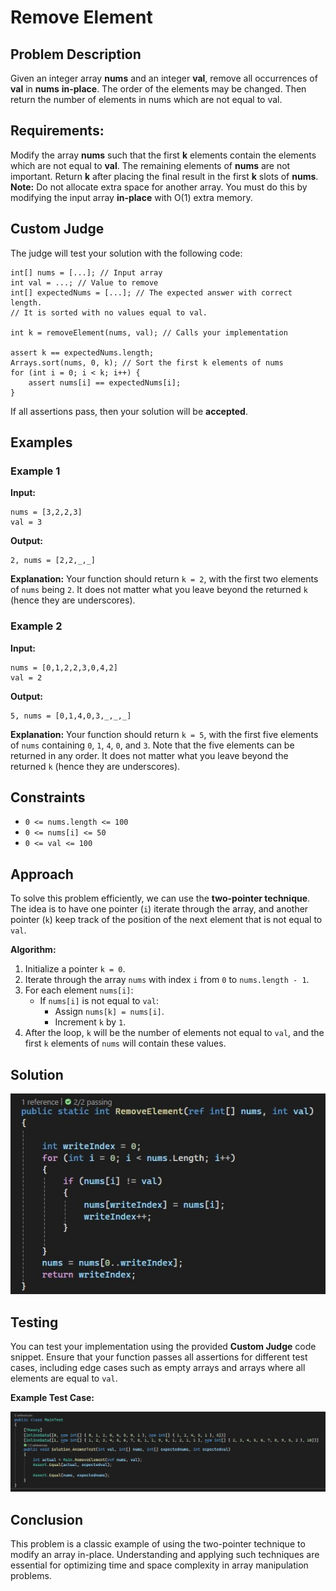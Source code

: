 

# **Remove Element**

## Problem Description

Given an integer array **nums** and an integer **val**, remove all occurrences of **val** in **nums** **in-place**. 
The order of the elements may be changed. 
Then return the number of elements in nums which are not equal to val.

## Requirements:

Modify the array **nums** such that the first **k** elements contain the elements which are not equal to **val**. 
The remaining elements of **nums** are not important.
Return **k** after placing the final result in the first **k** slots of **nums**.
**Note:** Do not allocate extra space for another array.
You must do this by modifying the input array **in-place** with O(1) extra memory.

## Custom Judge

The judge will test your solution with the following code:

    int[] nums = [...]; // Input array
    int val = ...; // Value to remove
    int[] expectedNums = [...]; // The expected answer with correct length.
    // It is sorted with no values equal to val.
    
    int k = removeElement(nums, val); // Calls your implementation
    
    assert k == expectedNums.length;
    Arrays.sort(nums, 0, k); // Sort the first k elements of nums
    for (int i = 0; i < k; i++) {
        assert nums[i] == expectedNums[i];
    }

If all assertions pass, then your solution will be **accepted**.
## Examples

### Example 1

**Input:**

    nums = [3,2,2,3] 
    val = 3
**Output:**

    2, nums = [2,2,_,_]

**Explanation:** Your function should return `k = 2`, with the first two elements of `nums` being `2`. It does not matter what you leave beyond the returned `k` (hence they are underscores).

### Example 2

**Input:**

    nums = [0,1,2,2,3,0,4,2] 
    val = 2
**Output:**

    5, nums = [0,1,4,0,3,_,_,_]

**Explanation:** Your function should return `k = 5`, with the first five elements of `nums` containing `0`, `1`, `4`, `0`, and `3`. Note that the five elements can be returned in any order. It does not matter what you leave beyond the returned `k` (hence they are underscores).

## Constraints

-   `0 <= nums.length <= 100`
-   `0 <= nums[i] <= 50`
-   `0 <= val <= 100`
## Approach

To solve this problem efficiently, we can use the **two-pointer technique**. The idea is to have one pointer (`i`) iterate through the array, and another pointer (`k`) keep track of the position of the next element that is not equal to `val`.

**Algorithm:**

1.  Initialize a pointer `k = 0`.
2.  Iterate through the array `nums` with index `i` from `0` to `nums.length - 1`.
3.  For each element `nums[i]`:
    -   If `nums[i]` is not equal to `val`:
        -   Assign `nums[k] = nums[i]`.
        -   Increment `k` by `1`.
4.  After the loop, `k` will be the number of elements not equal to `val`, and the first `k` elements of `nums` will contain these values.

## Solution
![Solution](https://github.com/marhamatabadi/RemoveElementInplace/blob/main/Images/Solution.jpg)

## Testing

You can test your implementation using the provided **Custom Judge** code snippet. Ensure that your function passes all assertions for different test cases, including edge cases such as empty arrays and arrays where all elements are equal to `val`.

**Example Test Case:**

![Test](https://github.com/marhamatabadi/RemoveElementInplace/blob/main/Images/Test.jpg)

## Conclusion

This problem is a classic example of using the two-pointer technique to modify an array in-place. Understanding and applying such techniques are essential for optimizing time and space complexity in array manipulation problems.